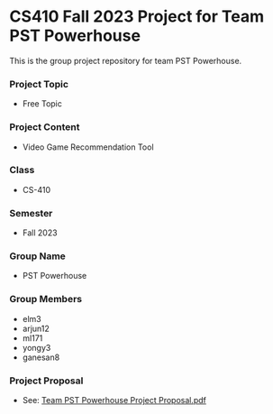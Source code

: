 # CS410 Fall 2023 Project for Team PST Powerhouse
This is the group project repository for team PST Powerhouse.

### Project Topic
- Free Topic

### Project Content
- Video Game Recommendation Tool

### Class
- CS-410

### Semester
- Fall 2023

### Group Name
- PST Powerhouse

### Group Members
- elm3
- arjun12
- ml171
- yongy3
- ganesan8

### Project Proposal
- See: [Team PST Powerhouse Project Proposal.pdf](https://github.com/millerer/cs410-fall-2023-pst-powerhouse/blob/main/Team%20PST%20Powerhouse%20Project%20Proposal.pdf)
